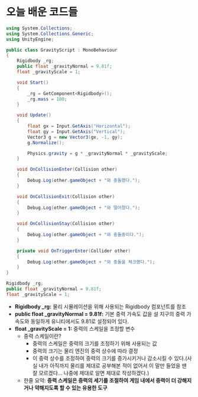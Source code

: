 # 오늘 배운 코드들

```C#
using System.Collections;
using System.Collections.Generic;
using UnityEngine;

public class GravityScript : MonoBehaviour
{
    Rigidbody _rg;
    public float _gravityNormal = 9.81f;
    float _gravityScale = 1;

    void Start()
    {
        _rg = GetComponent<Rigidbody>();
        _rg.mass = 100;
    }

    void Update()
    {
        float gx = Input.GetAxis("Horizontal");
        float gy = Input.GetAxis("Vertical");
        Vector3 g = new Vector3(gx, -1, gy);
        g.Normalize();

        Physics.gravity = g * _gravityNormal * _gravityScale;
    }

    void OnCollisionEnter(Collision other)
    {
        Debug.Log(other.gameObject + "와 충돌했다.");
    }

    void OnCollisionExit(Collision other)
    {
        Debug.Log(other.gameObject + "와 떨어졌다.");
    }

    void OnCollisionStay(Collision other)
    {
        Debug.Log(other.gameObject + "와 충돌중이다.");
    }

    private void OnTriggerEnter(Collider other)
    {
        Debug.Log(other.gameObject + "와 충돌을 체크했다.");
    }
}
```

```C#
Rigidbody _rg;
public float _gravityNormal = 9.81f;
float _gravityScale = 1;
```
  * **Rigidbody _rg:** 물리 시뮬레이션을 위해 사용되는 Rigidbody 컴포넌트를 참조
  * **public float _gravityNormal = 9.81f:** 기본 중력 가속도 값을 설 지구의 중력 가속도와 동일하게 유니티에서도 9.81로 설정되어 있다.
  * **float _gravityScale = 1:** 중력의 스케일을 조정할 변수
    * 중력 스케일이란?
      * 중력의 스케일은 중력의 크기를 조정하기 위해 사용되는 값
      *  중력의 크기는 물리 엔진의 중력 상수에 따라 결정
      *  이 중력 상수를 조정하여 중력의 크기를 증가시키거나 감소시킬 수 있다.(사실 내가 아직까지 물리를 제대로 공부해본 적이 없어서 이 말만 들었을 땐 잘 모르겠다... 나중에 제대로 알면 제대로 작성하겠다.)
    * 한줄 요약: **중력 스케일은 중력의 세기를 조절하여 게임 내에서 중력이 더 강해지거나 약해지도록 할 수 있는 유용한 도구**
